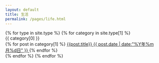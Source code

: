 ```yaml
---
layout: default
title: 生活
permalink: /pages/life.html
---
```

<div class="home">
{% for type in site.type %} 
	{% for category in site.type[1] %} 
	      		<div class="panel panel-primary">
	        			<div class="panel-heading center" id="{{ category[0] }}" name="{{ category[0] }}">{{ category[0] }}</div>
			              {% for post in category[1] %}
			                 <a  href='{{ post.url }}'  class="list-group-item clearfix pjaxlink">
				            {{post.title}}
				            <span class="badge">{{ post.date | date:"%Y年%m月%d日" }}</span>
				     </a>
			               {% endfor %}
			</div>
	{% endfor %}
{% endfor %}	
</div>